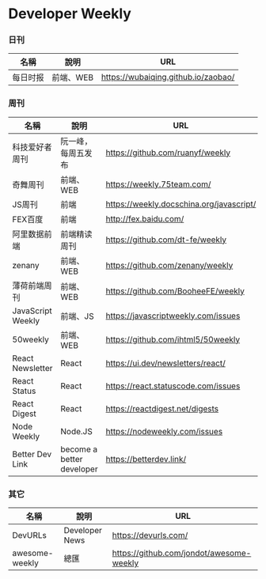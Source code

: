 # Developer Weekly

### 日刊
|名稱|說明|URL|
|--|--|--|
|每日时报|前端、WEB|https://wubaiqing.github.io/zaobao/|

### 周刊
|名稱|說明|URL|
|--|--|--|
|科技爱好者周刊|阮一峰，每周五发布|https://github.com/ruanyf/weekly|
|奇舞周刊|前端、WEB|https://weekly.75team.com/|
|JS周刊|前端|https://weekly.docschina.org/javascript/|
|FEX百度|前端|http://fex.baidu.com/|
|阿里数据前端|前端精读周刊|https://github.com/dt-fe/weekly|
|zenany|前端、WEB|https://github.com/zenany/weekly|
|薄荷前端周刊|前端、WEB|https://github.com/BooheeFE/weekly|
|JavaScript Weekly|前端、JS|https://javascriptweekly.com/issues|
|50weekly|前端、WEB|https://github.com/ihtml5/50weekly|
|React Newsletter|React|https://ui.dev/newsletters/react/|
|React Status|React|https://react.statuscode.com/issues|
|React Digest|React|https://reactdigest.net/digests|
|Node Weekly|Node.JS|https://nodeweekly.com/issues|
|Better Dev Link|become a better developer|https://betterdev.link/|

### 其它
|名稱|說明|URL|
|--|--|--|
|DevURLs|Developer News|https://devurls.com/|
|awesome-weekly|總匯|https://github.com/jondot/awesome-weekly|
